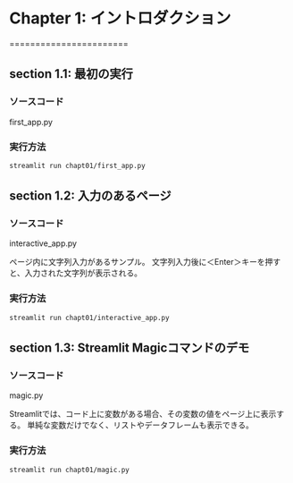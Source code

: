 # Chapter 1: イントロダクション
=======================

## section 1.1: 最初の実行
### ソースコード
first_app.py

### 実行方法
```bash
streamlit run chapt01/first_app.py
```

## section 1.2: 入力のあるページ
### ソースコード
interactive_app.py

ページ内に文字列入力があるサンプル。
文字列入力後に＜Enter＞キーを押すと、入力された文字列が表示される。

### 実行方法
```bash
streamlit run chapt01/interactive_app.py
```

## section 1.3: Streamlit Magicコマンドのデモ
### ソースコード
magic.py

Streamlitでは、コード上に変数がある場合、その変数の値をページ上に表示する。
単純な変数だけでなく、リストやデータフレームも表示できる。

### 実行方法
```bash
streamlit run chapt01/magic.py
```